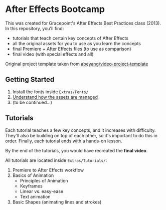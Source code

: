 # After Effects Bootcamp

This was created for Gracepoint's After Effects Best Practices class (2013). In this repository, you'll find:

- tutorials that teach certain key concepts of After Effects
- all the original assets for you to use as you learn the concepts
- final Premiere + After Effects files (to use as comparison)
- final video (with special effects and all)

Original project template taken from [abeyang/video-project-template][1]

## Getting Started

1. Install the fonts inside `Extras/Fonts/`
2. [Understand how the assets are managed][2]
3. (to be continued...)

## Tutorials

Each tutorial teaches a few key concepts, and it increases with difficulty. They'll also be building on top of each other, so it's important to do this in order. Finally, each tutorial ends with a hands-on lesson.

By the end of the tutorials, you would have recreated the **final video**.

All tutorials are located inside `Extras/Tutorials/`:

1. Premiere to After Effects workflow
2. Basics of Animation
	- Principles of Animation
	- Keyframes
	- Linear vs. easy-ease
	- Text animation
3. Basic Shapes (animating lines and strokes)

[1]:	https://github.com/abeyang/video-project-template
[2]:	https://github.com/abeyang/video-project-template